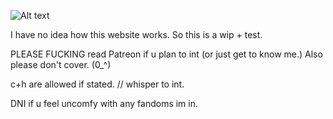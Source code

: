![Alt text](https://i.postimg.cc/xdQ6kQ1d/Screenshot-3570.png)
   
   I have no idea how this website works. So this is a wip + test.

PLEASE FUCKING read Patreon if u plan to int (or just get to know me.) Also please don't cover. (0_^)

c+h are allowed if stated. // whisper to int. 

DNI if u feel uncomfy with any fandoms im in. 

